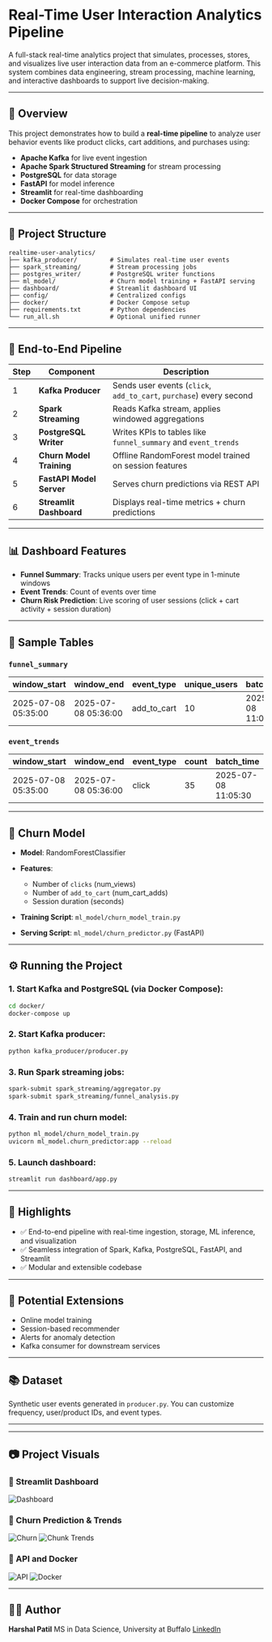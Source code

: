 # Real-Time User Interaction Analytics Pipeline

A full-stack real-time analytics project that simulates, processes, stores, and visualizes live user interaction data from an e-commerce platform. This system combines data engineering, stream processing, machine learning, and interactive dashboards to support live decision-making.

---

## 🚀 Overview

This project demonstrates how to build a **real-time pipeline** to analyze user behavior events like product clicks, cart additions, and purchases using:

* **Apache Kafka** for live event ingestion
* **Apache Spark Structured Streaming** for stream processing
* **PostgreSQL** for data storage
* **FastAPI** for model inference
* **Streamlit** for real-time dashboarding
* **Docker Compose** for orchestration

---

## 📁 Project Structure

```
realtime-user-analytics/
├── kafka_producer/         # Simulates real-time user events
├── spark_streaming/        # Stream processing jobs
├── postgres_writer/        # PostgreSQL writer functions
├── ml_model/               # Churn model training + FastAPI serving
├── dashboard/              # Streamlit dashboard UI
├── config/                 # Centralized configs
├── docker/                 # Docker Compose setup
├── requirements.txt        # Python dependencies
└── run_all.sh              # Optional unified runner
```

---

## 🔄 End-to-End Pipeline

| Step | Component                | Description                                                         |
| ---- | ------------------------ | ------------------------------------------------------------------- |
| 1    | **Kafka Producer**       | Sends user events (`click`, `add_to_cart`, `purchase`) every second |
| 2    | **Spark Streaming**      | Reads Kafka stream, applies windowed aggregations                   |
| 3    | **PostgreSQL Writer**    | Writes KPIs to tables like `funnel_summary` and `event_trends`      |
| 4    | **Churn Model Training** | Offline RandomForest model trained on session features              |
| 5    | **FastAPI Model Server** | Serves churn predictions via REST API                               |
| 6    | **Streamlit Dashboard**  | Displays real-time metrics + churn predictions                      |

---

## 📊 Dashboard Features

* **Funnel Summary**: Tracks unique users per event type in 1-minute windows
* **Event Trends**: Count of events over time
* **Churn Risk Prediction**: Live scoring of user sessions (click + cart activity + session duration)

---

## 🧪 Sample Tables

### `funnel_summary`

| window\_start       | window\_end         | event\_type   | unique\_users | batch\_time         |
| ------------------- | ------------------- | ------------- | ------------- | ------------------- |
| 2025-07-08 05:35:00 | 2025-07-08 05:36:00 | add\_to\_cart | 10            | 2025-07-08 11:05:30 |

### `event_trends`

| window\_start       | window\_end         | event\_type | count | batch\_time         |
| ------------------- | ------------------- | ----------- | ----- | ------------------- |
| 2025-07-08 05:35:00 | 2025-07-08 05:36:00 | click       | 35    | 2025-07-08 11:05:30 |

---

## 🧠 Churn Model

* **Model**: RandomForestClassifier
* **Features**:

  * Number of `clicks` (num\_views)
  * Number of `add_to_cart` (num\_cart\_adds)
  * Session duration (seconds)
* **Training Script**: `ml_model/churn_model_train.py`
* **Serving Script**: `ml_model/churn_predictor.py` (FastAPI)

---

## ⚙️ Running the Project

### 1. Start Kafka and PostgreSQL (via Docker Compose):

```bash
cd docker/
docker-compose up
```

### 2. Start Kafka producer:

```bash
python kafka_producer/producer.py
```

### 3. Run Spark streaming jobs:

```bash
spark-submit spark_streaming/aggregator.py
spark-submit spark_streaming/funnel_analysis.py
```

### 4. Train and run churn model:

```bash
python ml_model/churn_model_train.py
uvicorn ml_model.churn_predictor:app --reload
```

### 5. Launch dashboard:

```bash
streamlit run dashboard/app.py
```

---

## 🌟 Highlights

* ✅ End-to-end pipeline with real-time ingestion, storage, ML inference, and visualization
* ✅ Seamless integration of Spark, Kafka, PostgreSQL, FastAPI, and Streamlit
* ✅ Modular and extensible codebase

---

## 📌 Potential Extensions

* Online model training
* Session-based recommender
* Alerts for anomaly detection
* Kafka consumer for downstream services

---

## 📚 Dataset

Synthetic user events generated in `producer.py`. You can customize frequency, user/product IDs, and event types.

---


---

## 📷 Project Visuals

### 🔹 Streamlit Dashboard
![Dashboard](Visuals/dashboard_screenshot.png)

### 🔹 Churn Prediction & Trends
![Churn](Visuals/DB_Visuals/Churn_Preduction.png)
![Chunk Trends](Visuals/Chunk_Trends.png)

### 🔹 API and Docker
![API](Visuals/API.png)
![Docker](Visuals/Docker_Images.png)

---

## 👨‍💻 Author

**Harshal Patil**
MS in Data Science, University at Buffalo
[LinkedIn](https://www.linkedin.com/in/harshalsp0011/)


